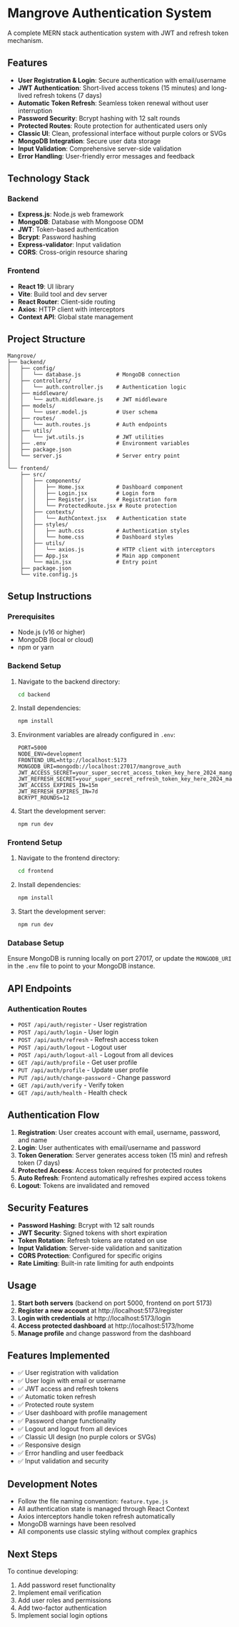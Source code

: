 # Mangrove Authentication System

A complete MERN stack authentication system with JWT and refresh token mechanism.

## Features

- **User Registration & Login**: Secure authentication with email/username
- **JWT Authentication**: Short-lived access tokens (15 minutes) and long-lived refresh tokens (7 days)
- **Automatic Token Refresh**: Seamless token renewal without user interruption
- **Password Security**: Bcrypt hashing with 12 salt rounds
- **Protected Routes**: Route protection for authenticated users only
- **Classic UI**: Clean, professional interface without purple colors or SVGs
- **MongoDB Integration**: Secure user data storage
- **Input Validation**: Comprehensive server-side validation
- **Error Handling**: User-friendly error messages and feedback

## Technology Stack

### Backend
- **Express.js**: Node.js web framework
- **MongoDB**: Database with Mongoose ODM
- **JWT**: Token-based authentication
- **Bcrypt**: Password hashing
- **Express-validator**: Input validation
- **CORS**: Cross-origin resource sharing

### Frontend
- **React 19**: UI library
- **Vite**: Build tool and dev server
- **React Router**: Client-side routing
- **Axios**: HTTP client with interceptors
- **Context API**: Global state management

## Project Structure

```
Mangrove/
├── backend/
│   ├── config/
│   │   └── database.js           # MongoDB connection
│   ├── controllers/
│   │   └── auth.controller.js    # Authentication logic
│   ├── middleware/
│   │   └── auth.middleware.js    # JWT middleware
│   ├── models/
│   │   └── user.model.js         # User schema
│   ├── routes/
│   │   └── auth.routes.js        # Auth endpoints
│   ├── utils/
│   │   └── jwt.utils.js          # JWT utilities
│   ├── .env                      # Environment variables
│   ├── package.json
│   └── server.js                 # Server entry point
│
└── frontend/
    ├── src/
    │   ├── components/
    │   │   ├── Home.jsx          # Dashboard component
    │   │   ├── Login.jsx         # Login form
    │   │   ├── Register.jsx      # Registration form
    │   │   └── ProtectedRoute.jsx # Route protection
    │   ├── contexts/
    │   │   └── AuthContext.jsx   # Authentication state
    │   ├── styles/
    │   │   ├── auth.css          # Authentication styles
    │   │   └── home.css          # Dashboard styles
    │   ├── utils/
    │   │   └── axios.js          # HTTP client with interceptors
    │   ├── App.jsx               # Main app component
    │   └── main.jsx              # Entry point
    ├── package.json
    └── vite.config.js
```

## Setup Instructions

### Prerequisites
- Node.js (v16 or higher)
- MongoDB (local or cloud)
- npm or yarn

### Backend Setup

1. Navigate to the backend directory:
   ```bash
   cd backend
   ```

2. Install dependencies:
   ```bash
   npm install
   ```

3. Environment variables are already configured in `.env`:
   ```env
   PORT=5000
   NODE_ENV=development
   FRONTEND_URL=http://localhost:5173
   MONGODB_URI=mongodb://localhost:27017/mangrove_auth
   JWT_ACCESS_SECRET=your_super_secret_access_token_key_here_2024_mangrove_auth
   JWT_REFRESH_SECRET=your_super_secret_refresh_token_key_here_2024_mangrove_auth
   JWT_ACCESS_EXPIRES_IN=15m
   JWT_REFRESH_EXPIRES_IN=7d
   BCRYPT_ROUNDS=12
   ```

4. Start the development server:
   ```bash
   npm run dev
   ```

### Frontend Setup

1. Navigate to the frontend directory:
   ```bash
   cd frontend
   ```

2. Install dependencies:
   ```bash
   npm install
   ```

3. Start the development server:
   ```bash
   npm run dev
   ```

### Database Setup

Ensure MongoDB is running locally on port 27017, or update the `MONGODB_URI` in the `.env` file to point to your MongoDB instance.

## API Endpoints

### Authentication Routes
- `POST /api/auth/register` - User registration
- `POST /api/auth/login` - User login
- `POST /api/auth/refresh` - Refresh access token
- `POST /api/auth/logout` - Logout user
- `POST /api/auth/logout-all` - Logout from all devices
- `GET /api/auth/profile` - Get user profile
- `PUT /api/auth/profile` - Update user profile
- `PUT /api/auth/change-password` - Change password
- `GET /api/auth/verify` - Verify token
- `GET /api/auth/health` - Health check

## Authentication Flow

1. **Registration**: User creates account with email, username, password, and name
2. **Login**: User authenticates with email/username and password
3. **Token Generation**: Server generates access token (15 min) and refresh token (7 days)
4. **Protected Access**: Access token required for protected routes
5. **Auto Refresh**: Frontend automatically refreshes expired access tokens
6. **Logout**: Tokens are invalidated and removed

## Security Features

- **Password Hashing**: Bcrypt with 12 salt rounds
- **JWT Security**: Signed tokens with short expiration
- **Token Rotation**: Refresh tokens are rotated on use
- **Input Validation**: Server-side validation and sanitization
- **CORS Protection**: Configured for specific origins
- **Rate Limiting**: Built-in rate limiting for auth endpoints

## Usage

1. **Start both servers** (backend on port 5000, frontend on port 5173)
2. **Register a new account** at http://localhost:5173/register
3. **Login with credentials** at http://localhost:5173/login
4. **Access protected dashboard** at http://localhost:5173/home
5. **Manage profile** and change password from the dashboard

## Features Implemented

- ✅ User registration with validation
- ✅ User login with email or username
- ✅ JWT access and refresh tokens
- ✅ Automatic token refresh
- ✅ Protected route system
- ✅ User dashboard with profile management
- ✅ Password change functionality
- ✅ Logout and logout from all devices
- ✅ Classic UI design (no purple colors or SVGs)
- ✅ Responsive design
- ✅ Error handling and user feedback
- ✅ Input validation and security

## Development Notes

- Follow the file naming convention: `feature.type.js`
- All authentication state is managed through React Context
- Axios interceptors handle token refresh automatically
- MongoDB warnings have been resolved
- All components use classic styling without complex graphics

## Next Steps

To continue developing:
1. Add password reset functionality
2. Implement email verification
3. Add user roles and permissions
4. Add two-factor authentication
5. Implement social login options